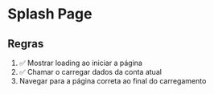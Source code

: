 # Splash Page

## Regras
1. ✅ Mostrar loading ao iniciar a página
2. ✅ Chamar o carregar dados da conta atual
3. Navegar para a página correta ao final do carregamento
